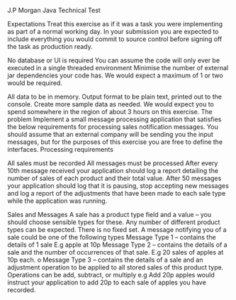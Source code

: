 J.P Morgan Java Technical Test

Expectations
Treat this exercise as if it was a task you were implementing as part of a normal working day. In your
submission you are expected to include everything you would commit to source control before
signing off the task as production ready.

No database or UI is required
You can assume the code will only ever be executed in a single threaded environment
Minimise the number of external jar dependencies your code has. We would expect a
maximum of 1 or two would be required.

All data to be in memory.
Output format to be plain text, printed out to the console.
Create more sample data as needed.
We would expect you to spend somewhere in the region of about 3 hours on this exercise.
The problem
Implement a small message processing application that satisfies the below requirements for
processing sales notification messages. You should assume that an external company will be sending
you the input messages, but for the purposes of this exercise you are free to define the interfaces.
Processing requirements

All sales must be recorded
All messages must be processed
After every 10th message received your application should log a report detailing the number
of sales of each product and their total value.
After 50 messages your application should log that it is pausing, stop accepting new
messages and log a report of the adjustments that have been made to each sale type while
the application was running.

Sales and Messages
A sale has a product type field and a value – you should choose sensible types for these.
Any number of different product types can be expected. There is no fixed set.
A message notifying you of a sale could be one of the following types
Message Type 1 – contains the details of 1 sale E.g apple at 10p
Message Type 2 – contains the details of a sale and the number of occurrences of
that sale. E.g 20 sales of apples at 10p each.
o Message Type 3 – contains the details of a sale and an adjustment operation to be
applied to all stored sales of this product type. Operations can be add, subtract, or
multiply e.g Add 20p apples would instruct your application to add 20p to each sale
of apples you have recorded.
